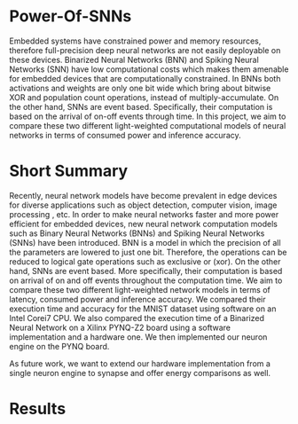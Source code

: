 # Power-Of-SNNs
Embedded systems have constrained power and memory resources, therefore full-precision deep neural networks are not easily deployable on these devices. Binarized Neural Networks (BNN) and Spiking Neural Networks (SNN) have low computational costs which makes them amenable for embedded devices that are computationally constrained.  In BNNs both activations and weights are only one bit wide which bring about bitwise XOR and population count operations, instead of multiply-accumulate. On the other hand, SNNs are event based. Specifically, their computation is based on the arrival of on-off events through time.  In this project, we aim to compare these two different light-weighted computational models of neural networks in terms of consumed power and inference accuracy.

# Short Summary
Recently, neural network models have become prevalent in edge devices for diverse applications such as object detection, computer vision, image processing , etc. In order to make neural networks faster and more power efficient for embedded devices, new neural network computation models such as Binary Neural Networks (BNNs) and Spiking Neural Networks (SNNs) have been introduced. BNN is a model in which the precision of all the parameters are lowered to just one bit. Therefore, the operations can be reduced to logical gate operations such as exclusive or (xor). On the other hand, SNNs are event based. More specifically, their computation is based on arrival of on and off events throughout the computation time. We aim to compare these two different light-weighted network models in terms of latency, consumed power and inference accuracy. We compared their execution time and accuracy for the MNIST dataset using software on an Intel Corei7 CPU. We also compared the execution time of a Binarized Neural Network on a Xilinx PYNQ-Z2 board using a software implementation and a hardware one. We then implemented our neuron engine on the PYNQ board.

As future work, we want to extend our hardware implementation from a single neuron engine to synapse and offer energy comparisons as well. 

# Results

